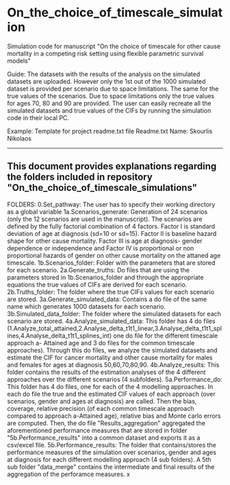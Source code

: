 # On_the_choice_of_timescale_simulation
Simulation code for manuscript "On the choice of timescale for other cause mortality in a competing risk setting using flexible parametric survival models"

Guide:
The datasets with the results of the analysis on the simulated datasets are uploaded. However only the 1st out of the 1000 simulated dataset is provided per scenario due to space limitations. The same for the true values of the scenarios. Due to space limitations only the true values for ages 70, 80 and 90 are provided. The user can easily recreate all the simulated datasets and true values of the CIFs by running the simulation code in their local PC.

Example: Template for project readme.txt file
Readme.txt
Name: Skourlis Nikolaos

--------------------------------------------------------------
This document provides explanations regarding the folders included in repository "On_the_choice_of_timescale_simulations"
--------------------------------------------------------------
FOLDERS:
0.Set_pathway: The user has to specify their working directory as a global variable
1a.Scenarios_generate: Generation of 24 scenarios (only the 12 scenarios are used in the manuscript). The scenarios are defined by the fully factorial combination of 4 factors. Factor I is standard deviation of age at diagnosis (sd=10 or sd=15). Factor II is baseline hazard shape for other cause mortality. Factor III is age at diagnosis- gender dependence or independence and Factor IV is  proportional or non proportional hazards of gender on other cause mortality on the attaned age timescale.
1b.Scenarios_folder: Folder with the parameters that are stored for each scenario.
2a.Generate_truths: Do files that are using the parameters stored in 1b.Scenarios_folder and through the appropriate equations the true values of CIFs are derived for each scenario.
2b.Truths_folder: The folder where the true CIFs values for each scenario are stored.
3a.Generate_simulated_data: Contains a do file of the same name which generates 1000 datasets for each scenario.
3b.Simulated_data_folder: The folder where the simulated datasets for each scenario are stored.
4a.Analyze_simulated_data: This folder has 4 do files (1.Analyze_total_attained,2.Analyse_delta_t1t1_linear,3.Analyse_delta_t1t1_splines,4.Analyse_delta_t1t1_splines_int) one do file for the different timescale approach a- Attained age and 3 do files for the common timescale approaches). Through this do files, we analyze the simulated datasets and estimate the CIF for cancer mortality and other cause mortality for males and females for ages at diagnosis 50,60,70,80,90.
4b.Analyze_results: This folder contains the results of the estimation analyses of the 4 different approaches over the different scenarios (4 subfolders).
5a.Performance_do: This folder has 4 do files, one for each of the 4 modelling approaches. In each do file the true and the estimated CIF values of each approach (over scenarios, gender and ages at diagnosis) are called. Then the bias, coverage, relative precision (of each common timescale approach compared to approach a-Attained age), relative bias and Monte carlo errors are computed. Then, the do file "Results_aggregation" aggregated the aforementioned performance measures that are stored in folder "5b.Performance_results" into a common dataset and exports it as a csv/excel file.
5b.Performance_results: The folder that contains/stores the performance measures of the simulation over scenarios, gender and ages at diagnosis for each different modelling approach (4 sub folders). A 5th sub folder "data_merge" contains the intermediate and final results of the aggregation of the perforamce measures.
x
